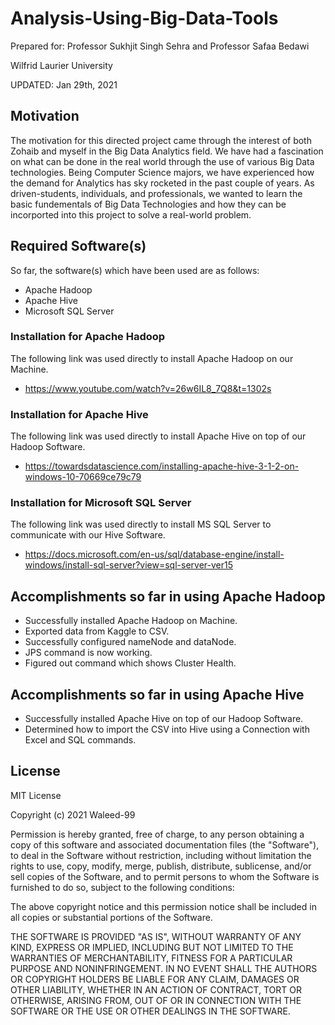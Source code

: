# Analysis-Using-Big-Data-Tools
Prepared for:
Professor Sukhjit Singh Sehra and Professor Safaa Bedawi

Wilfrid Laurier University

UPDATED: Jan 29th, 2021

## Motivation
The motivation for this directed project came through the interest of both Zohaib and myself in the Big Data Analytics field. We have had a fascination on what can be done in the real world through the use of various Big Data technologies. Being Computer Science majors, we have experienced how the demand for Analytics has sky rocketed in the past couple of years. As driven-students, individuals, and professionals, we wanted to learn the basic fundementals of Big Data Technologies and how they can be incorported into this project to solve a real-world problem.

## Required Software(s)
So far, the software(s) which have been used are as follows:
- Apache Hadoop
- Apache Hive
- Microsoft SQL Server
### Installation for Apache Hadoop
The following link was used directly to install Apache Hadoop on our Machine.
- https://www.youtube.com/watch?v=26w6IL8_7Q8&t=1302s
### Installation for Apache Hive
The following link was used directly to install Apache Hive on top of our Hadoop Software.
- https://towardsdatascience.com/installing-apache-hive-3-1-2-on-windows-10-70669ce79c79
### Installation for Microsoft SQL Server
The following link was used directly to install MS SQL Server to communicate with our Hive Software.
- https://docs.microsoft.com/en-us/sql/database-engine/install-windows/install-sql-server?view=sql-server-ver15

## Accomplishments so far in using Apache Hadoop
- Successfully installed Apache Hadoop on Machine.
- Exported data from Kaggle to CSV.
- Successfully configured nameNode and dataNode.
- JPS command is now working.
- Figured out command which shows Cluster Health.
## Accomplishments so far in using Apache Hive
- Successfully installed Apache Hive on top of our Hadoop Software.
- Determined how to import the CSV into Hive using a Connection with Excel and SQL commands.

## License
MIT License

Copyright (c) 2021 Waleed-99

Permission is hereby granted, free of charge, to any person obtaining a copy
of this software and associated documentation files (the "Software"), to deal
in the Software without restriction, including without limitation the rights
to use, copy, modify, merge, publish, distribute, sublicense, and/or sell
copies of the Software, and to permit persons to whom the Software is
furnished to do so, subject to the following conditions:

The above copyright notice and this permission notice shall be included in all
copies or substantial portions of the Software.

THE SOFTWARE IS PROVIDED "AS IS", WITHOUT WARRANTY OF ANY KIND, EXPRESS OR
IMPLIED, INCLUDING BUT NOT LIMITED TO THE WARRANTIES OF MERCHANTABILITY,
FITNESS FOR A PARTICULAR PURPOSE AND NONINFRINGEMENT. IN NO EVENT SHALL THE
AUTHORS OR COPYRIGHT HOLDERS BE LIABLE FOR ANY CLAIM, DAMAGES OR OTHER
LIABILITY, WHETHER IN AN ACTION OF CONTRACT, TORT OR OTHERWISE, ARISING FROM,
OUT OF OR IN CONNECTION WITH THE SOFTWARE OR THE USE OR OTHER DEALINGS IN THE
SOFTWARE.
